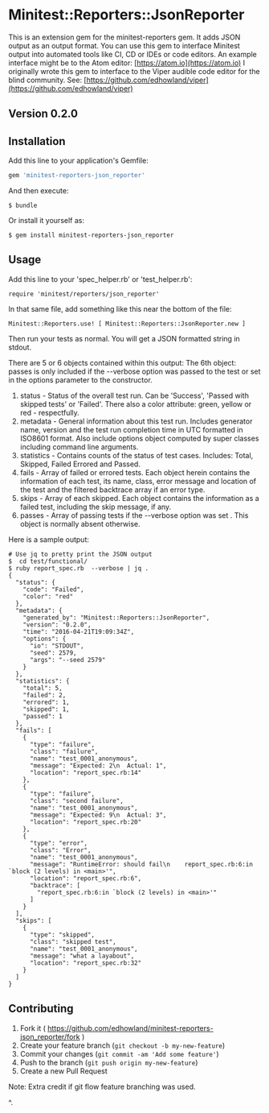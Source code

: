 # Minitest::Reporters::JsonReporter

This is an extension  gem for the minitest-reporters gem. It adds JSON output as an output format.
You can use this gem to interface Minitest output into automated tools like CI, CD or IDEs or code editors. An
example interface might be to the Atom editor: [https://atom.io](https://atom.io)
I originally wrote this gem to interface to the Viper audible  code editor for the blind community. See: [https://github.com/edhowland/viper](https://github.com/edhowland/viper)

## Version 0.2.0


## Installation

Add this line to your application's Gemfile:

```ruby
gem 'minitest-reporters-json_reporter'
```

And then execute:

    $ bundle

Or install it yourself as:

    $ gem install minitest-reporters-json_reporter

## Usage

Add this line to your 'spec_helper.rb' or 'test_helper.rb':

```
require 'minitest/reporters/json_reporter'
```

In that same file, add something like this near the bottom of the file:

```
Minitest::Reporters.use! [ Minitest::Reporters::JsonReporter.new ]
```

Then run your tests as normal. You will get a JSON formatted string in stdout.

There are 5 or 6   objects contained within this output: The 6th object: passes is only included if the --verbose option was passed to the test or set in the options parameter to the constructor.

1. status -  Status of the overall test run. Can be 'Success', 'Passed with skipped tests' or 'Failed'. There also a color attribute: green, yellow or red - respectfully.
2. metadata - General information about this test run. Includes generator name, version and the test run completion time in UTC formatted in ISO8601 format. Also include options object computed by super classes including command line arguments.
3. statistics - Contains counts of the status of test cases. Includes: Total, Skipped, Failed Errored and Passed.
4. fails - Array of failed or errored tests. Each object herein contains the information of each test, its name, class, error message and location of the test and the filtered backtrace array if an error type.
5. skips - Array of each skipped. Each object contains the information as a failed test, including the skip message, if any.
6. passes - Array of passing tests if the --verbose option was set . This object is normally absent otherwise.

Here is a sample output:

```
# Use jq to pretty print the JSON output
$  cd test/functional/
$ ruby report_spec.rb  --verbose | jq .
{
  "status": {
    "code": "Failed",
    "color": "red"
  },
  "metadata": {
    "generated_by": "Minitest::Reporters::JsonReporter",
    "version": "0.2.0",
    "time": "2016-04-21T19:09:34Z",
    "options": {
      "io": "STDOUT",
      "seed": 2579,
      "args": "--seed 2579"
    }
  },
  "statistics": {
    "total": 5,
    "failed": 2,
    "errored": 1,
    "skipped": 1,
    "passed": 1
  },
  "fails": [
    {
      "type": "failure",
      "class": "failure",
      "name": "test_0001_anonymous",
      "message": "Expected: 2\n  Actual: 1",
      "location": "report_spec.rb:14"
    },
    {
      "type": "failure",
      "class": "second failure",
      "name": "test_0001_anonymous",
      "message": "Expected: 9\n  Actual: 3",
      "location": "report_spec.rb:20"
    },
    {
      "type": "error",
      "class": "Error",
      "name": "test_0001_anonymous",
      "message": "RuntimeError: should fail\n    report_spec.rb:6:in `block (2 levels) in <main>'",
      "location": "report_spec.rb:6",
      "backtrace": [
        "report_spec.rb:6:in `block (2 levels) in <main>'"
      ]
    }
  ],
  "skips": [
    {
      "type": "skipped",
      "class": "skipped test",
      "name": "test_0001_anonymous",
      "message": "what a layabout",
      "location": "report_spec.rb:32"
    }
  ]
}

```


## Contributing

1. Fork it ( https://github.com/edhowland/minitest-reporters-json_reporter/fork )
2. Create your feature branch (`git checkout -b my-new-feature`)
3. Commit your changes (`git commit -am 'Add some feature'`)
4. Push to the branch (`git push origin my-new-feature`)
5. Create a new Pull Request

Note: Extra credit if git flow feature branching was used.

^.